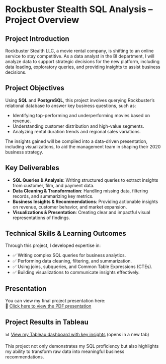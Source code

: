 # Rockbuster Stealth SQL Analysis – Project Overview

## Project Introduction

Rockbuster Stealth LLC, a movie rental company, is shifting to an online service to stay competitive. As a data analyst in the BI department, I will analyze data to support strategic decisions for the new platform, including data loading, exploratory queries, and providing insights to assist business decisions.

## Project Objectives

Using **SQL** and **PostgreSQL**, this project involves querying Rockbuster’s relational database to answer key business questions, such as:

- Identifying top-performing and underperforming movies based on revenue.
- Understanding customer distribution and high-value segments.
- Analyzing rental duration trends and regional sales variations.

The insights gained will be compiled into a data-driven presentation, including visualizations, to aid the management team in shaping their 2020 business strategy.

## Key Deliverables

- **SQL Queries & Analysis**: Writing structured queries to extract insights from customer, film, and payment data.
- **Data Cleaning & Transformation**: Handling missing data, filtering records, and summarizing key metrics.
- **Business Insights & Recommendations**: Providing actionable insights on revenue, customer behavior, and market expansion.
- **Visualizations & Presentation**: Creating clear and impactful visual representations of findings.

## Technical Skills & Learning Outcomes

Through this project, I developed expertise in:

- ✅ Writing complex SQL queries for business analytics.
- ✅ Performing data cleaning, filtering, and summarization.
- ✅ Using joins, subqueries, and Common Table Expressions (CTEs).
- ✅ Building visualizations to communicate insights effectively.

## Presentation

You can view my final project presentation here:  
📄 [Click here to view the PDF presentation](https://github.com/dounia-elyou/rockbuster-stealth-sql-analysis/blob/main/Rockbuster%20Stealth%20Data%20Analysis%20Project_%20Ex%203.10%20Dounia.pdf)

## Project Results in Tableau

📊 [View my Tableau dashboard with key insights](https://public.tableau.com/app/profile/dounia.el.youssoufi/viz/RockbusterStealthProjectVisualizations/Story1?publish=yes) (opens in a new tab)

This project not only demonstrates my SQL proficiency but also highlights my ability to transform raw data into meaningful business recommendations.
